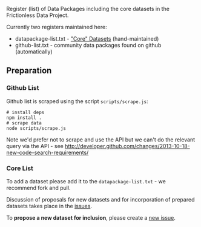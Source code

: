 Register (list) of Data Packages including the core datasets in the
Frictionless Data Project.

Currently two registers maintained here:

* datapackage-list.txt - ["Core" Datasets][core] (hand-maintained)
* github-list.txt - community data packages found on github (automatically)

[core]: http://data.okfn.org/roadmap/core-datasets

## Preparation

### Github List

Github list is scraped using the script `scripts/scrape.js`:

    # install deps
    npm install .
    # scrape data
    node scripts/scrape.js

Note we'd prefer not to scrape and use the API but we can't do the relevant
query via the API - see
<http://developer.github.com/changes/2013-10-18-new-code-search-requirements/>

### Core List

To add a dataset please add it to the `datapackage-list.txt` - we recommend
fork and pull.

Discussion of proposals for new datasets and for incorporation of prepared
datasets takes place in the [issues][].

To **propose a new dataset for inclusion**, please create a [new
issue](https://github.com/datasets/registry/issues/new).

[issues]: https://github.com/datasets/registry/issues


